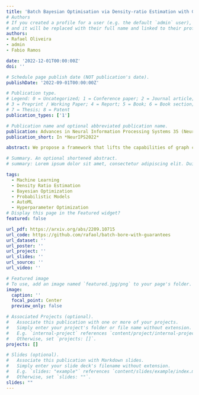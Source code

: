 ```yaml
---
title: 'Batch Bayesian Optimisation via Density-ratio Estimation with Guarantees'
# Authors
# If you created a profile for a user (e.g. the default `admin` user), write the username (folder name) here
# and it will be replaced with their full name and linked to their profile.
authors:
- Rafael Oliveira
- admin
- Fabio Ramos

date: '2022-12-01T00:00:00Z'
doi: ''

# Schedule page publish date (NOT publication's date).
publishDate: '2022-09-01T00:00:00Z'

# Publication type.
# Legend: 0 = Uncategorized; 1 = Conference paper; 2 = Journal article;
# 3 = Preprint / Working Paper; 4 = Report; 5 = Book; 6 = Book section;
# 7 = Thesis; 8 = Patent
publication_types: ['1']

# Publication name and optional abbreviated publication name.
publication: Advances in Neural Information Processing Systems 35 (NeurIPS2022)
publication_short: In *NeurIPS2022*

abstract: We propose a framework that lifts the capabilities of graph convolutional networks (GCNs) to scenarios where no input graph is given and increases their robustness to adversarial attacks. We formulate a joint probabilistic model that considers a prior distribution over graphs along with a GCN-based likelihood and develop a stochastic variational inference algorithm to estimate the graph posterior and the GCN parameters jointly. To address the problem of propagating gradients through latent variables drawn from discrete distributions, we use their continuous relaxations known as Concrete distributions. We show that, on real datasets, our approach can outperform state-of-the-art Bayesian and non-Bayesian graph neural network algorithms on the task of semi-supervised classification in the absence of graph data and when the network structure is subjected to adversarial perturbations.

# Summary. An optional shortened abstract.
# summary: Lorem ipsum dolor sit amet, consectetur adipiscing elit. Duis posuere tellus ac convallis placerat. Proin tincidunt magna sed ex sollicitudin condimentum.

tags:
  - Machine Learning
  - Density Ratio Estimation
  - Bayesian Optimization
  - Probabilistic Models
  - AutoML
  - Hyperparameter Optimization
# Display this page in the Featured widget?
featured: false

url_pdf: https://arxiv.org/abs/2209.10715
url_code: https://github.com/rafaol/batch-bore-with-guarantees
url_dataset: ''
url_poster: ''
url_project: ''
url_slides: ''
url_source: ''
url_video: ''

# Featured image
# To use, add an image named `featured.jpg/png` to your page's folder. 
image:
  caption: ''
  focal_point: Center
  preview_only: false

# Associated Projects (optional).
#   Associate this publication with one or more of your projects.
#   Simply enter your project's folder or file name without extension.
#   E.g. `internal-project` references `content/project/internal-project/index.md`.
#   Otherwise, set `projects: []`.
projects: []

# Slides (optional).
#   Associate this publication with Markdown slides.
#   Simply enter your slide deck's filename without extension.
#   E.g. `slides: "example"` references `content/slides/example/index.md`.
#   Otherwise, set `slides: ""`.
slides: ""
---
```

